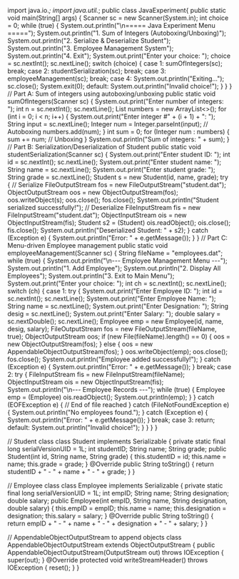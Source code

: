import java.io.*;
import java.util.*;
public class JavaExperiment{
    public static void main(String[] args) {
        Scanner sc = new Scanner(System.in);
        int choice = 0;
        while (true) {
            System.out.println("\n===== Java Experiment Menu =====");
            System.out.println("1. Sum of Integers (Autoboxing/Unboxing)");
            System.out.println("2. Serialize & Deserialize Student");
            System.out.println("3. Employee Management System");
            System.out.println("4. Exit");
            System.out.print("Enter your choice: ");
            choice = sc.nextInt();
            sc.nextLine(); 
            switch (choice) {
                case 1:
                    sumOfIntegers(sc);
                    break;
                case 2:
                    studentSerialization(sc);
                    break;
                case 3:
                    employeeManagement(sc);
                    break;
                case 4:
                    System.out.println("Exiting...");
                    sc.close();
                    System.exit(0);
                default:
                    System.out.println("Invalid choice!");
            }
        }
    }
    // Part A: Sum of integers using autoboxing/unboxing
    public static void sumOfIntegers(Scanner sc) {
        System.out.print("Enter number of integers: ");
        int n = sc.nextInt();
        sc.nextLine();
        List<Integer> numbers = new ArrayList<>();
        for (int i = 0; i < n; i++) {
            System.out.print("Enter integer #" + (i + 1) + ": ");
            String input = sc.nextLine();
            Integer num = Integer.parseInt(input); // Autoboxing
            numbers.add(num);
        }
        int sum = 0;
        for (Integer num : numbers) {
            sum += num; // Unboxing
        }
        System.out.println("Sum of integers: " + sum);
    }
    // Part B: Serialization/Deserialization of Student
    public static void studentSerialization(Scanner sc) {
        System.out.print("Enter student ID: ");
        int id = sc.nextInt();
        sc.nextLine();
        System.out.print("Enter student name: ");
        String name = sc.nextLine();
        System.out.print("Enter student grade: ");
        String grade = sc.nextLine();
        Student s = new Student(id, name, grade);
        try {
            // Serialize
            FileOutputStream fos = new FileOutputStream("student.dat");
            ObjectOutputStream oos = new ObjectOutputStream(fos);
            oos.writeObject(s);
            oos.close();
            fos.close();
            System.out.println("Student serialized successfully!");
            // Deserialize
            FileInputStream fis = new FileInputStream("student.dat");
            ObjectInputStream ois = new ObjectInputStream(fis);
            Student s2 = (Student) ois.readObject();
            ois.close();
            fis.close();
            System.out.println("Deserialized Student: " + s2);
        } catch (Exception e) {
            System.out.println("Error: " + e.getMessage());
        }
    }
    // Part C: Menu-driven Employee management
    public static void employeeManagement(Scanner sc) {
        String fileName = "employees.dat";
        while (true) {
            System.out.println("\n--- Employee Management Menu ---");
            System.out.println("1. Add Employee");
            System.out.println("2. Display All Employees");
            System.out.println("3. Exit to Main Menu");
            System.out.print("Enter your choice: ");
            int ch = sc.nextInt();
            sc.nextLine();
            switch (ch) {
                case 1:
                    try {
                        System.out.print("Enter Employee ID: ");
                        int id = sc.nextInt();
                        sc.nextLine();
                        System.out.print("Enter Employee Name: ");
                        String name = sc.nextLine();
                        System.out.print("Enter Designation: ");
                        String desig = sc.nextLine();
                        System.out.print("Enter Salary: ");
                        double salary = sc.nextDouble();
                        sc.nextLine();
                        Employee emp = new Employee(id, name, desig, salary);
                        FileOutputStream fos = new FileOutputStream(fileName, true);
                        ObjectOutputStream oos;
                        if (new File(fileName).length() == 0) {
                            oos = new ObjectOutputStream(fos);
                        } else {
                            oos = new AppendableObjectOutputStream(fos);
                        }
                        oos.writeObject(emp);
                        oos.close();
                        fos.close();
                        System.out.println("Employee added successfully!");
                    } catch (Exception e) {
                        System.out.println("Error: " + e.getMessage());
                    }
                    break;
                case 2:
                    try {
                        FileInputStream fis = new FileInputStream(fileName);
                        ObjectInputStream ois = new ObjectInputStream(fis);
                        System.out.println("\n--- Employee Records ---");
                        while (true) {
                            Employee emp = (Employee) ois.readObject();
                            System.out.println(emp);
                        }
                    } catch (EOFException e) {
                        // End of file reached
                    } catch (FileNotFoundException e) {
                        System.out.println("No employees found.");
                    } catch (Exception e) {
                        System.out.println("Error: " + e.getMessage());
                    }
                    break;
                case 3:
                    return;
                default:
                    System.out.println("Invalid choice!");
            }
        }
    }
}

// Student class
class Student implements Serializable {
    private static final long serialVersionUID = 1L;
    int studentID;
    String name;
    String grade;
    public Student(int id, String name, String grade) {
        this.studentID = id;
        this.name = name;
        this.grade = grade;
    }
    @Override
    public String toString() {
        return studentID + " - " + name + " - " + grade;
    }
}

// Employee class
class Employee implements Serializable {
    private static final long serialVersionUID = 1L;
    int empID;
    String name;
    String designation;
    double salary;
    public Employee(int empID, String name, String designation, double salary) {
        this.empID = empID;
        this.name = name;
        this.designation = designation;
        this.salary = salary;
    }
    @Override
    public String toString() {
        return empID + " - " + name + " - " + designation + " - " + salary;
    }
}

// AppendableObjectOutputStream to append objects
class AppendableObjectOutputStream extends ObjectOutputStream {
    public AppendableObjectOutputStream(OutputStream out) throws IOException {
        super(out);
    }
    @Override
    protected void writeStreamHeader() throws IOException {
        reset();
    }
}

